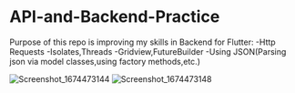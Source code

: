 # API-and-Backend-Practice
Purpose of this repo is improving my skills in Backend for Flutter:
-Http Requests
-Isolates,Threads
-Gridview,FutureBuilder
-Using JSON(Parsing json via model classes,using factory methods,etc.)

![Screenshot_1674473144](https://user-images.githubusercontent.com/74725559/214041888-29a15eac-f9b3-4224-bff5-b439eb89ba3a.png)  ![Screenshot_1674473148](https://user-images.githubusercontent.com/74725559/214041902-2103c626-d615-4db1-b3ef-748b8184162f.png)





